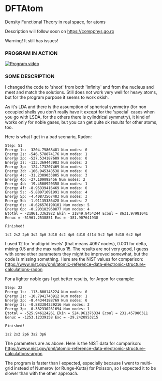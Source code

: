 # DFTAtom
Density Functional Theory in real space, for atoms

Description will follow soon on https://compphys.go.ro

Warning! It still has issues!

### PROGRAM IN ACTION

[![Program video](https://img.youtube.com/vi/0wgJyz-M9mI/0.jpg)](https://youtu.be/0wgJyz-M9mI)

### SOME DESCRIPTION

I changed the code to 'shoot' from both 'infinity' and from the nucleus and meet and match the solutions. Still does not work very well for heavy atoms, but for the program purpose it seems to work okish.

As it's LDA and there is the assumption of spherical symmetry (for non occupied shells you don't really have it except for the 'special' cases when you go with LSDA, for the others there is cylindrical symmetry), it kind of works only for noble gases, but you can get quite ok results for other atoms, too.

Here is what I get in a bad scenario, Radon:

```
Step: 51
Energy 1s: -3204.75868481 Num nodes: 0
Energy 2s: -546.578874176 Num nodes: 1
Energy 2p: -527.534187689 Num nodes: 0
Energy 3s: -133.369443983 Num nodes: 2
Energy 3p: -124.173207469 Num nodes: 1
Energy 3d: -106.945348538 Num nodes: 0
Energy 4s: -31.2309033805 Num nodes: 3
Energy 4p: -27.109092456 Num nodes: 2
Energy 4d: -19.4500920358 Num nodes: 1
Energy 4f: -8.95339416469 Num nodes: 0
Energy 5s: -5.88971691991 Num nodes: 4
Energy 5p: -4.40873567403 Num nodes: 3
Energy 5d: -1.91135386428 Num nodes: 2
Energy 6s: -0.626576190101 Num nodes: 5
Energy 6p: -0.293182968877 Num nodes: 4
Etotal = -21861.3362922 Ekin = 21849.8454244 Ecoul = 8631.97981041 Eenuc = -51961.2538851 Exc = -381.907641938

Finished!

1s2 2s2 2p6 3s2 3p6 3d10 4s2 4p6 4d10 4f14 5s2 5p6 5d10 6s2 6p6 
```

I used 12 for 'multigrid levels' (that means 4097 nodes), 0.001 for delta, mixing 0.5 and the max radius 15.
The results are not very good, I guess with some other parameters they might be improved somewhat, but the code is missing something. Here are the NIST values for comparison: https://www.nist.gov/pml/atomic-reference-data-electronic-structure-calculations-radon

For a lighter noble gas I get better results, for Argon for example:

```
Step: 22
Energy 1s: -113.800145224 Num nodes: 0
Energy 2s: -10.7941743912 Num nodes: 1
Energy 2p: -8.44344188769 Num nodes: 0
Energy 3s: -0.883384239216 Num nodes: 2
Energy 3p: -0.382330261694 Num nodes: 1
Etotal = -525.946124261 Ekin = 524.961376334 Ecoul = 231.457986311 Eenuc = -1253.12339158 Exc = -29.2420953215

Finished!

1s2 2s2 2p6 3s2 3p6 
```

The parameters are as above. 
Here is the NIST data for comparison: https://www.nist.gov/pml/atomic-reference-data-electronic-structure-calculations-argon

The program is faster than I expected, especially because I went to multi-grid instead of Numerov (or Runge-Kutta) for Poisson, so I expected it to be slower than with the other approach.


